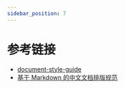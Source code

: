 ```yaml
---
sidebar_position: 7
---
```


# 参考链接

- [document-style-guide](https://github.com/ruanyf/document-style-guide)
- [基于 Markdown 的中文文档排版规范](https://zhuanlan.zhihu.com/p/144446995)
